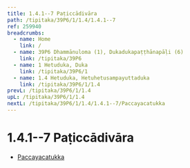 ```yaml
---
title: 1.4.1--7 Paṭiccādivāra
path: /tipitaka/39P6/1/1.4/1.4.1--7
ref: 259940
breadcrumbs:
  - name: Home
    link: /
  - name: 39P6 Dhammānuloma (1), Dukadukapaṭṭhānapāḷi (6)
    link: /tipitaka/39P6
  - name: 1 Hetuduka, Duka
    link: /tipitaka/39P6/1
  - name: 1.4 Hetuduka, Hetuhetusampayuttaduka
    link: /tipitaka/39P6/1/1.4
prevL: /tipitaka/39P6/1/1.4
upL: /tipitaka/39P6/1/1.4
nextL: /tipitaka/39P6/1/1.4/1.4.1--7/Paccayacatukka
---
```


# 1.4.1--7 Paṭiccādivāra

* [Paccayacatukka](/tipitaka/39P6/1/1.4/1.4.1--7/Paccayacatukka)


